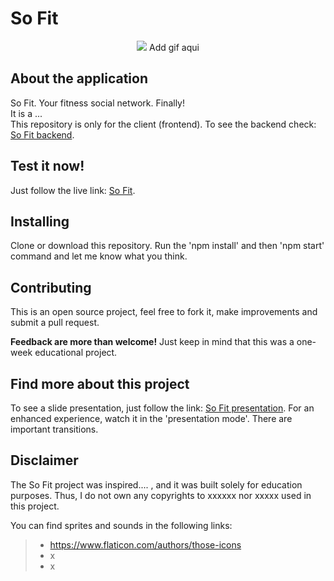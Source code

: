 # So Fit

<p align='center'> <img src="/"/> Add gif aqui </p>

## About the application

So Fit. Your fitness social network. Finally! <br/>
It is a ...<br/>
This repository is only for the client (frontend). To see the backend check: <a href="/">So Fit backend</a>.

## Test it now!

Just follow the live link: <a href="/">So Fit</a>.

## Installing

Clone or download this repository. Run the 'npm install' and then 'npm start' command and let me know what you think.

## Contributing

This is an open source project, feel free to fork it, make improvements and submit a pull request.

**Feedback are more than welcome!** Just keep in mind that this was a one-week educational project.

## Find more about this project

To see a slide presentation, just follow the link: <a href="......">So Fit presentation</a>.
For an enhanced experience, watch it in the 'presentation mode'. There are important transitions.

## Disclaimer

The So Fit project was inspired.... , and it was built solely for education purposes. Thus, I do not own any copyrights to xxxxxx nor xxxxx used in this project.

You can find sprites and sounds in the following links:

> - https://www.flaticon.com/authors/those-icons
> - x
> - x
